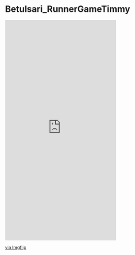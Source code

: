 # Betulsari_RunnerGameTimmy

<div style="width:360px;max-width:100%;"><div style="height:0;padding-bottom:198.06%;position:relative;"><iframe width="360" height="713" style="position:absolute;top:0;left:0;width:100%;height:100%;" frameBorder="0" src="https://imgflip.com/embed/5g2n1e"></iframe></div><p><a href="https://imgflip.com/gif/5g2n1e">via Imgflip</a></p></div>
